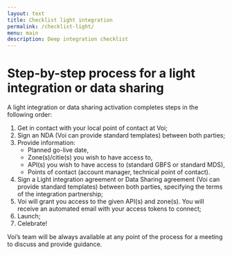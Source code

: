 ```yaml
---
layout: text
title: Checklist light integration
permalink: /checklist-light/
menu: main
description: Deep integration checklist
---
```


# Step-by-step process for a light integration or data sharing
A light integration or data sharing activation completes steps in the following order:

1.  Get in contact with your local point of contact at Voi;
2. Sign an NDA (Voi can provide standard templates) between both parties;
3. Provide information: 
   - Planned go-live date,
   - Zone(s)/citie(s) you wish to have access to,
   - API(s) you wish to have access to (standard GBFS or standard MDS),
   - Points of contact (account manager, technical point of contact).
4. Sign a Light integration agreement or Data Sharing agreement (Voi can provide standard templates) between both parties, specifying the terms of the integration partnership;
5. Voi will grant you access to the given API(s) and zone(s). You will receive an automated email with your access tokens to connect;
6. Launch;
7. Celebrate!

Voi’s team will be always available at any point of the process for a meeting to discuss and provide guidance.
